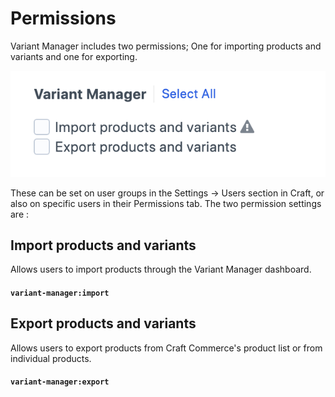 # Permissions

Variant Manager includes two permissions; One for importing products and variants and one for exporting.

![Screenshot](../../resources/img/permissions.png)

These can be set on user groups in the Settings → Users section in Craft, or also on specific users in their Permissions
tab. The two permission settings are :

## Import products and variants

Allows users to import products through the Variant Manager dashboard.

#### `variant-manager:import`

## Export products and variants

Allows users to export products from Craft Commerce's product list or from individual products.

#### `variant-manager:export`

